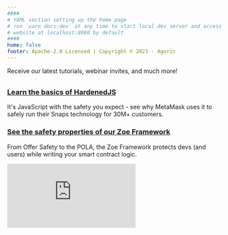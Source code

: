 ```yaml
---
####
# YAML section setting up the home page
# run `yarn docs:dev` at any time to start local dev server and access
# website at localhost:8080 by default
####
home: false
footer: Apache-2.0 Licensed | Copyright © 2023 - Agoric
---
```


<div class="home-banner">
  Receive our latest tutorials, webinar invites, and much more! <a href="https://agoric.com/dev-newsletter" style="color: white;text-decoration: underline;"">Join our newsletter</a>
</div>

<div class="home-section">
<HomeButtonHeader
  title="Agoric documentation"
  text="The Agoric platform makes it possible to write safer smart contracts with your JavaScript skill set."
/>
<HomeButtonRow
  title1="What's Agoric"
  text1="Learn about Agoric and its JavaScript platform"
  link1="https://www.agoric.com"
  title2="Getting Started"
  text2="Set up your environment and start building apps"
  link2="/guides/getting-started/"
  title3="Contract Framework"
  text3="See the safety properties of our Zoe Framework"
  link3="/guides/zoe/"
  title4="Token Standards"
  text4="Understand the ins and outs of Agoric's ERTP standard"
  link4="/guides/ertp/"
  title5="Samples"
  text5="Look through our smart contract and dapp examples"
  link5="/guides/zoe/contracts/"
  title6="Bounties"
  text6="A rotating list of incentivized bounties to grow our platform"
  link6="https://components.agoric.com/bounties/open-bounties"
  /></div>

  <HomeButtonHeader
    title="Blockchain resources"
    text="The tools your need to get the job done."
  />
  <HomeButtonRow
    title1="Block Explorer"
    text1="View transactions across the Agoric chain"
    link1="https://bigdipper.live/agoric"
    title2="Keplr Wallet"
    text2="Sign transactions with the most popular wallet in Cosmos"
    link2="https://www.keplr.app/download"
    title3="Component Library"
    text3="Pre-built smart contracts for DeFi, NFTs, and cross-chain!"
    link3="https://components.agoric.com/"
    title4="Cosmos SDK"
    text4="Our battle-tested consensus mechanism"
    link4="https://docs.cosmos.network/"
    title5="IBC"
    text5="The protocol ensuring Agoric is interoperable with 60+ chains"
    link5="https://ibc.cosmos.network/main"
    title6="Integrations"
    text6="Browse through our catalogue of integrations"
    link6="/guides/integration/chain-integration"
    />

<div class="home-section">
  <HomeButtonHeader
      title="Ready to learn more?"
      text="Once you've completed the Getting Started, here are a few next steps."
    />
  <h3 style="margin-top: 0em;">
    <a href="/guides/js-programming/hardened-js.html">Learn the basics of HardenedJS</a>
  </h3>
  It's JavaScript with the safety you expect - see why MetaMask uses it to safely run their Snaps technology for 30M+ customers.
  <h3>
    <a href="/guides/zoe/">See the safety properties of our Zoe Framework</a>
  </h3>
  From Offer Safety to the POLA, the Zoe Framework protects devs (and users) while writing your smart contract logic.
</div>

<HomeButtonHeader
    title="Videos"
    text="Check out our primer on writing programmable smart contracts in JavaScript!"
  />
<iframe max-width="560" max-height="315" src="https://www.youtube-nocookie.com/embed/Em32hztid_k?si=9CTt0mB1M7VtFMiR" title="YouTube video player" frameborder="0" allow="accelerometer; autoplay; clipboard-write; encrypted-media; gyroscope; picture-in-picture;" allowfullscreen></iframe>

<HomeButtonHeader
    title="Connect with us"
    text=""
  />
<HomeButtonRow
  title1="Office Hours"
  text1="Workshop ideas with our engineers every Wednesday!"
  link1="https://agoric.com/office-hours"
  title2="Discord"
  text2="Meet our developer community and make friend <3"
  link2="https://agoric.com/discord"
  title3="Twitter"
  text3="Catch up on all things Agoric product, events, and more"
  link3="https://twitter.com/agoric"
/>
